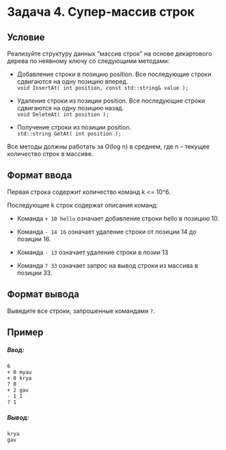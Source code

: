 # Задача 4. Супер-массив строк

## Условие

Реализуйте структуру данных “массив строк” на основе декартового дерева по неявному ключу со следующими методами:

+ Добавление строки в позицию position. Все последующие строки сдвигаются на одну позицию вперед.\
`void InsertAt( int position, const std::string& value );`

+ Удаление строки из позиции position. Все последующие строки сдвигаются на одну позицию назад.\
`void DeleteAt( int position );`

+ Получение строки из позиции position.\
`std::string GetAt( int position );`

Все методы должны работать за O(log n) в среднем, где n – текущее количество строк в массиве.

## Формат ввода

Первая строка содержит количество команд k <= 10^6.

Последующие k строк содержат описания команд:

+ Команда `+ 10 hello` означает добавление строки hello в позицию 10.

+ Команда `- 14 16` означает удаление строки от позиции 14 до позиции 16.

+ Команда `- 13` означает удаление строки в позии 13

+ Команда `? 33` означает запрос на вывод строки из массива в позиции 33.

## Формат вывода

Выведите все строки, запрошенные командами `?`.

## Пример


##### Ввод:
```
6
+ 0 myau
+ 0 krya
? 0
+ 2 gav
- 1 1
? 1
```

##### Вывод:
```
krya
gav
```
